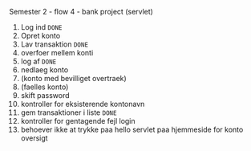 Semester 2 - flow 4 - bank project (servlet)

1) Log ind ```DONE```
2) Opret konto
3) Lav transaktion ```DONE```
4) overfoer mellem konti
5) log af ```DONE```
6) nedlaeg konto
7) (konto med bevilliget overtraek)
8) (faelles konto)
9) skift password
10) kontroller for eksisterende kontonavn
11) gem transaktioner i liste ```DONE```
12) kontroller for gentagende fejl login
13) behoever ikke at trykke paa hello servlet paa hjemmeside for konto oversigt
